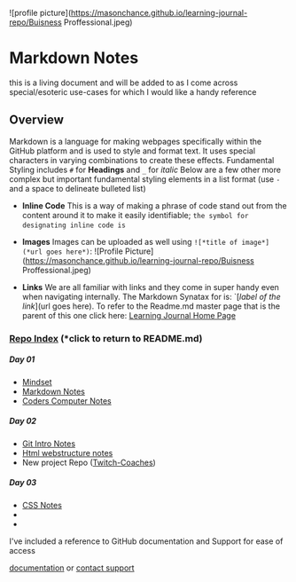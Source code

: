![profile picture](https://masonchance.github.io/learning-journal-repo/Buisness Proffessional.jpeg)


# Markdown Notes

this is a living document and will be added to as I come across special/esoteric use-cases for which I would like a handy reference

## Overview

Markdown is a language for making webpages specifically within the GitHub platform and is used to style and format text. It uses special characters in varying combinations to create these effects. Fundamental Styling includes `#` for **Headings** and `_` for _italic_ Below are a few other more complex but important fundamental styling elements in a list format (use `-` and a space to delineate bulleted list)


- **Inline Code**
    This is a way of making a phrase of code stand out from the content around it to make it easily identifiable;  `the symbol for designating inline code is ` ` `
    
- **Images** 
    Images can be uploaded as well using `![*title of image*](*url goes here*)`: 
    ![Profile Picture](https://masonchance.github.io/learning-journal-repo/Buisness Proffessional.jpeg)

- **Links** 
    We are all familiar with links and they come in super handy even when navigating internally. The Markdown Synatax for is: `[*label of the link*](url goes here). To refer to the Readme.md master page that is the parent of this one click here: [Learning Journal Home Page](https://masonchance.github.io/learning-journal-repo/)


### [Repo Index](https://masonchance.github.io/learning-journal-repo/) (*click to return to README.md)

##### Day 01

- [Mindset](https://masonchance.github.io/learning-journal-repo/main-page)
- [Markdown Notes](https://masonchance.github.io/learning-journal-repo/markdown-notes/)
- [Coders Computer Notes](https://masonchance.github.io/learning-journal-repo/the-coders-computer-notes/)

##### Day 02
 - [Git Intro Notes](https://masonchance.github.io/learning-journal-repo/git-intro-notes/)
 - [Html webstructure notes](https://masonchance.github.io/learning-journal-repo/Html-webstructure-notes/)
 - New project Repo ([Twitch-Coaches](https://masonchance.github.io/twitch-coaches/))

##### Day 03
- [CSS Notes](https://masonchance.github.io/learning-journal-repo/css-notes/)
-
-

I've included a reference to GitHub documentation and Support for ease of access

[documentation](https://help.github.com/categories/github-pages-basics/) or [contact support](https://github.com/contact)